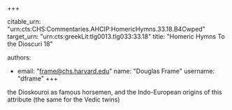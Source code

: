 +++


citable_urn: "urn:cts:CHS:Commentaries.AHCIP:HomericHymns.33.18.B4Cwped"
target_urn: "urn:cts:greekLit:tlg0013.tlg033:33.18"
title: "Homeric Hymns To the Dioscuri 18"

authors:
- email: "frame@chs.harvard.edu"
  name: "Douglas Frame"
  username: "dframe"
+++

<p>the Dioskouroi as famous horsemen, and the Indo-European origins of this attribute (the same for the Vedic twins)</p>